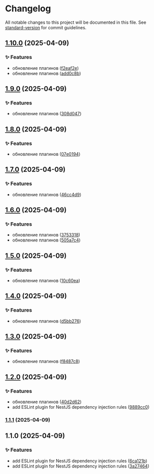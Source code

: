 # Changelog

All notable changes to this project will be documented in this file. See [standard-version](https://github.com/conventional-changelog/standard-version) for commit guidelines.

## [1.10.0](https://github.com/Lomtiqkqkq/eslint-custom-plugins/compare/v1.9.0...v1.10.0) (2025-04-09)


### ✨ Features

* обновление плагинов ([f2eaf2e](https://github.com/Lomtiqkqkq/eslint-custom-plugins/commit/f2eaf2e9fec5e7030ed0e8ca5c0ee1ab3bc099eb))
* обновление плагинов ([add0c8b](https://github.com/Lomtiqkqkq/eslint-custom-plugins/commit/add0c8b3fca8c25d0e330b77c58d95a79db56297))

## [1.9.0](https://github.com/Lomtiqkqkq/eslint-custom-plugins/compare/v1.8.0...v1.9.0) (2025-04-09)


### ✨ Features

* обновление плагинов ([308d047](https://github.com/Lomtiqkqkq/eslint-custom-plugins/commit/308d04712648240b63febb0e6d79a7b680d3351f))

## [1.8.0](https://github.com/Lomtiqkqkq/eslint-custom-plugins/compare/v1.7.0...v1.8.0) (2025-04-09)


### ✨ Features

* обновление плагинов ([07e0194](https://github.com/Lomtiqkqkq/eslint-custom-plugins/commit/07e01940c062afe13bd9bb4f46e051ed69e8bb37))

## [1.7.0](https://github.com/Lomtiqkqkq/eslint-custom-plugins/compare/v1.6.0...v1.7.0) (2025-04-09)


### ✨ Features

* обновление плагинов ([46cc4d9](https://github.com/Lomtiqkqkq/eslint-custom-plugins/commit/46cc4d9a02793bf4597715db68a8b1169bf77884))

## [1.6.0](https://github.com/Lomtiqkqkq/eslint-custom-plugins/compare/v1.5.0...v1.6.0) (2025-04-09)


### ✨ Features

* обновление плагинов ([3753318](https://github.com/Lomtiqkqkq/eslint-custom-plugins/commit/3753318db7f4949d70acf7a4a5ba1eb7434dcf92))
* обновление плагинов ([505a7c4](https://github.com/Lomtiqkqkq/eslint-custom-plugins/commit/505a7c4fb5efc92f6d306cc00edece139706a670))

## [1.5.0](https://github.com/Lomtiqkqkq/eslint-custom-plugins/compare/v1.4.0...v1.5.0) (2025-04-09)


### ✨ Features

* обновление плагинов ([10c60ea](https://github.com/Lomtiqkqkq/eslint-custom-plugins/commit/10c60eaedc618316ee3d7f175d115e6aa7e0b437))

## [1.4.0](https://github.com/Lomtiqkqkq/eslint-custom-plugins/compare/v1.3.0...v1.4.0) (2025-04-09)


### ✨ Features

* обновление плагинов ([d5bb276](https://github.com/Lomtiqkqkq/eslint-custom-plugins/commit/d5bb276df4357422e0c235bf1b1c09479e49b34a))

## [1.3.0](https://github.com/Lomtiqkqkq/eslint-custom-plugins/compare/v1.2.0...v1.3.0) (2025-04-09)


### ✨ Features

* обновление плагинов ([f8487c8](https://github.com/Lomtiqkqkq/eslint-custom-plugins/commit/f8487c89046a750b2360687b68cd14778d5e8d6f))

## [1.2.0](https://github.com/Lomtiqkqkq/eslint-custom-plugins/compare/v1.1.1...v1.2.0) (2025-04-09)


### ✨ Features

* обновление плагинов ([40d2d62](https://github.com/Lomtiqkqkq/eslint-custom-plugins/commit/40d2d623edf07fd49b38acaab14705b58c829c40))
* add ESLint plugin for NestJS dependency injection rules ([9889cc0](https://github.com/Lomtiqkqkq/eslint-custom-plugins/commit/9889cc053d4a76af83a0d547bd20cc01408026bd))

### [1.1.1](https://github.com/Lomtiqkqkq/eslint-custom-plugins/compare/v1.1.0...v1.1.1) (2025-04-09)

## 1.1.0 (2025-04-09)


### ✨ Features

* add ESLint plugin for NestJS dependency injection rules ([6ca121b](https://github.com/Lomtiqkqkq/eslint-custom-plugins/commit/6ca121bd202145ac750a4887a8cc46ff30541078))
* add ESLint plugin for NestJS dependency injection rules ([3a27464](https://github.com/Lomtiqkqkq/eslint-custom-plugins/commit/3a2746479349a6cfed903690cc5f0829e133ad29))
